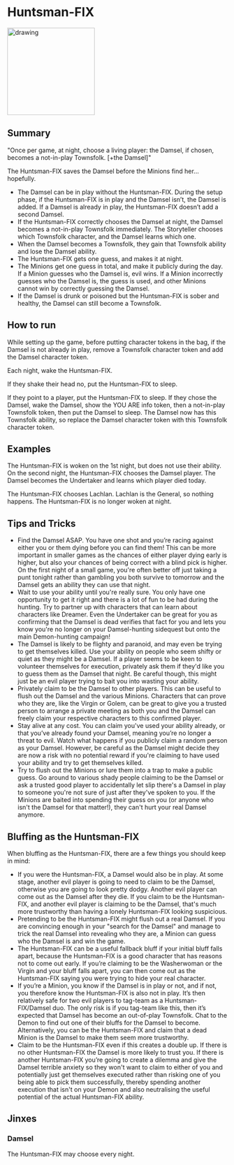 # Huntsman-FIX

<img src="https://wiki.bloodontheclocktower.com/images/a/a1/Icon_huntsman.png" alt="drawing" width="200"/>

## Summary
"Once per game, at night, choose a living player: the Damsel, if chosen, becomes a not-in-play Townsfolk. [+the Damsel]"

The Huntsman-FIX saves the Damsel before the Minions find her... hopefully.
- The Damsel can be in play without the Huntsman-FIX. During the setup phase, if the Huntsman-FIX is in play and the Damsel isn’t, the Damsel is added. If a Damsel is already in play, the Huntsman-FIX doesn’t add a second Damsel.
- If the Huntsman-FIX correctly chooses the Damsel at night, the Damsel becomes a not-in-play Townsfolk immediately. The Storyteller chooses which Townsfolk character, and the Damsel learns which one.
- When the Damsel becomes a Townsfolk, they gain that Townsfolk ability and lose the Damsel ability.
- The Huntsman-FIX gets one guess, and makes it at night.
- The Minions get one guess in total, and make it publicly during the day. If a Minion guesses who the Damsel is, evil wins. If a Minion incorrectly guesses who the Damsel is, the guess is used, and other Minions cannot win by correctly guessing the Damsel.
- If the Damsel is drunk or poisoned but the Huntsman-FIX is sober and healthy, the Damsel can still become a Townsfolk.

## How to run
While setting up the game, before putting character tokens in the bag, if the Damsel is not already in play, remove a Townsfolk character token and add the Damsel character token.

Each night, wake the Huntsman-FIX.

If they shake their head no, put the Huntsman-FIX to sleep.

If they point to a player, put the Huntsman-FIX to sleep. If they chose the Damsel, wake the Damsel, show the YOU ARE info token, then a not-in-play Townsfolk token, then put the Damsel to sleep. The Damsel now has this Townsfolk ability, so replace the Damsel character token with this Townsfolk character token.

## Examples

The Huntsman-FIX is woken on the 1st night, but does not use their ability. On the second night, the Huntsman-FIX chooses the Damsel player. The Damsel becomes the Undertaker and learns which player died today.

The Huntsman-FIX chooses Lachlan. Lachlan is the General, so nothing happens. The Huntsman-FIX is no longer woken at night.

## Tips and Tricks

- Find the Damsel ASAP. You have one shot and you’re racing against either you or them dying before you can find them! This can be more important in smaller games as the chances of either player dying early is higher, but also your chances of being correct with a blind pick is higher. On the first night of a small game, you're often better off just taking a punt tonight rather than gambling you both survive to tomorrow and the Damsel gets an ability they can use that night.
- Wait to use your ability until you're really sure. You only have one opportunity to get it right and there is a lot of fun to be had during the hunting. Try to partner up with characters that can learn about characters like Dreamer. Even the Undertaker can be great for you as confirming that the Damsel is dead verifies that fact for you and lets you know you're no longer on your Damsel-hunting sidequest but onto the main Demon-hunting campaign!
- The Damsel is likely to be flighty and paranoid, and may even be trying to get themselves killed. Use your ability on people who seem shifty or quiet as they might be a Damsel. If a player seems to be keen to volunteer themselves for execution, privately ask them if they'd like you to guess them as the Damsel that night. Be careful though, this might just be an evil player trying to bait you into wasting your ability.
- Privately claim to be the Damsel to other players. This can be useful to flush out the Damsel and the various Minions. Characters that can prove who they are, like the Virgin or Golem, can be great to give you a trusted person to arrange a private meeting as both you and the Damsel can freely claim your respective characters to this confirmed player.
- Stay alive at any cost. You can claim you've used your ability already, or that you’ve already found your Damsel, meaning you’re no longer a threat to evil. Watch what happens if you publicly claim a random person as your Damsel. However, be careful as the Damsel might decide they are now a risk with no potential reward if you're claiming to have used your ability and try to get themselves killed.
- Try to flush out the Minions or lure them into a trap to make a public guess. Go around to various shady people claiming to be the Damsel or ask a trusted good player to accidentally let slip there's a Damsel in play to someone you're not sure of just after they've spoken to you. If the Minions are baited into spending their guess on you (or anyone who isn't the Damsel for that matter!), they can't hurt your real Damsel anymore.

## Bluffing as the Huntsman-FIX

When bluffing as the Huntsman-FIX, there are a few things you should keep in mind:

- If you were the Huntsman-FIX, a Damsel would also be in play. At some stage, another evil player is going to need to claim to be the Damsel, otherwise you are going to look pretty dodgy. Another evil player can come out as the Damsel after they die. If you claim to be the Huntsman-FIX, and another evil player is claiming to be the Damsel, that's much more trustworthy than having a lonely Huntsman-FIX looking suspicious.
- Pretending to be the Huntsman-FIX might flush out a real Damsel. If you are convincing enough in your "search for the Damsel" and manage to trick the real Damsel into revealing who they are, a Minion can guess who the Damsel is and win the game.
- The Huntsman-FIX can be a useful fallback bluff if your initial bluff falls apart, because the Huntsman-FIX is a good character that has reasons not to come out early. If you’re claiming to be the Washerwoman or the Virgin and your bluff falls apart, you can then come out as the Huntsman-FIX saying you were trying to hide your real character.
- If you’re a Minion, you know if the Damsel is in play or not, and if not, you therefore know the Huntsman-FIX is also not in play. It’s then relatively safe for two evil players to tag-team as a Huntsman-FIX/Damsel duo. The only risk is if you tag-team like this, then it’s expected that Damsel has become an out-of-play Townsfolk. Chat to the Demon to find out one of their bluffs for the Damsel to become. Alternatively, you can be the Huntsman-FIX and claim that a dead Minion is the Damsel to make them seem more trustworthy.
- Claim to be the Huntsman-FIX even if this creates a double up. If there is no other Huntsman-FIX the Damsel is more likely to trust you. If there is another Huntsman-FIX you’re going to create a dilemma and give the Damsel terrible anxiety so they won't want to claim to either of you and potentially just get themselves executed rather than risking one of you being able to pick them successfully, thereby spending another execution that isn't on your Demon and also neutralising the useful potential of the actual Huntsman-FIX ability.

## Jinxes
### Damsel
The Huntsman-FIX may choose every night.